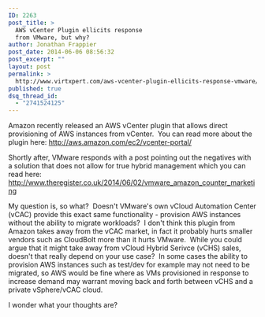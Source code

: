 ```yaml
---
ID: 2263
post_title: >
  AWS vCenter Plugin ellicits response
  from VMware, but why?
author: Jonathan Frappier
post_date: 2014-06-06 08:56:32
post_excerpt: ""
layout: post
permalink: >
  http://www.virtxpert.com/aws-vcenter-plugin-ellicits-response-vmware/
published: true
dsq_thread_id:
  - "2741524125"
---
```

Amazon recently released an AWS vCenter plugin that allows direct provisioning of AWS instances from vCenter.  You can read more about the plugin here: <a class="jive-link-external-small" href="http://aws.amazon.com/ec2/vcenter-portal/" rel="nofollow">http://aws.amazon.com/ec2/vcenter-portal/</a>

Shortly after, VMware responds with a post pointing out the negatives with a solution that does not allow for true hybrid management which you can read here: <a class="jive-link-external-small" href="http://www.theregister.co.uk/2014/06/02/vmware_amazon_counter_marketing" rel="nofollow">http://www.theregister.co.uk/2014/06/02/vmware_amazon_counter_marketing</a>

My question is, so what?  Doesn't VMware's own vCloud Automation Center (vCAC) provide this exact same functionality - provision AWS instances without the ability to migrate workloads?  I don't think this plugin from Amazon takes away from the vCAC market, in fact it probably hurts smaller vendors such as CloudBolt more than it hurts VMware.  While you could argue that it might take away from vCloud Hybrid Serivce (vCHS) sales, doesn't that really depend on your use case?  In some cases the ability to provision AWS instances such as test/dev for example may not need to be migrated, so AWS would be fine where as VMs provisioned in response to increase demand may warrant moving back and forth between vCHS and a private vSphere/vCAC cloud.

I wonder what your thoughts are?